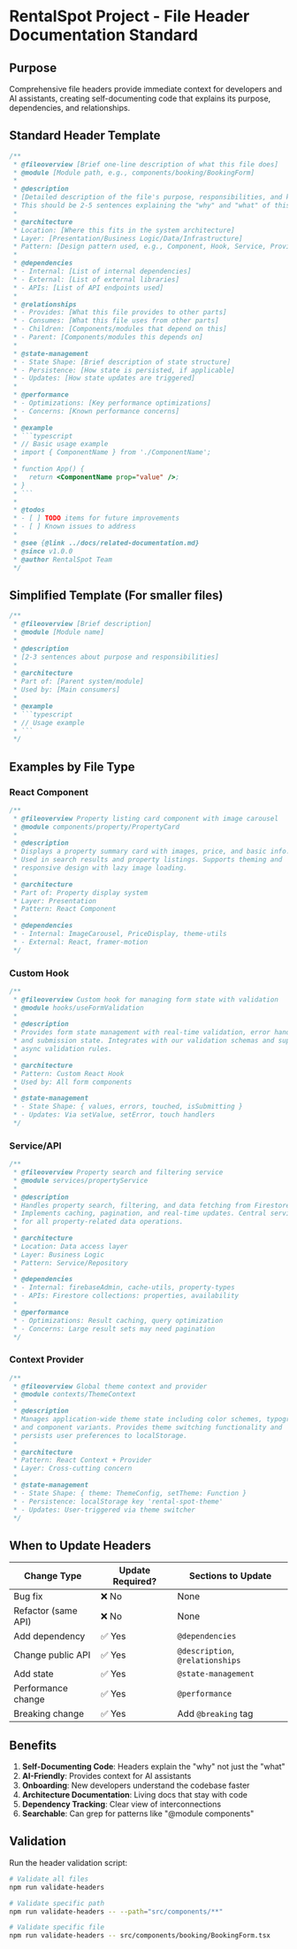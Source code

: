 # RentalSpot Project - File Header Documentation Standard

## Purpose
Comprehensive file headers provide immediate context for developers and AI assistants, creating self-documenting code that explains its purpose, dependencies, and relationships.

## Standard Header Template

```typescript
/**
 * @fileoverview [Brief one-line description of what this file does]
 * @module [Module path, e.g., components/booking/BookingForm]
 * 
 * @description
 * [Detailed description of the file's purpose, responsibilities, and key features.
 * This should be 2-5 sentences explaining the "why" and "what" of this file.]
 * 
 * @architecture
 * Location: [Where this fits in the system architecture]
 * Layer: [Presentation/Business Logic/Data/Infrastructure]
 * Pattern: [Design pattern used, e.g., Component, Hook, Service, Provider]
 * 
 * @dependencies
 * - Internal: [List of internal dependencies]
 * - External: [List of external libraries]
 * - APIs: [List of API endpoints used]
 * 
 * @relationships
 * - Provides: [What this file provides to other parts]
 * - Consumes: [What this file uses from other parts]
 * - Children: [Components/modules that depend on this]
 * - Parent: [Components/modules this depends on]
 * 
 * @state-management
 * - State Shape: [Brief description of state structure]
 * - Persistence: [How state is persisted, if applicable]
 * - Updates: [How state updates are triggered]
 * 
 * @performance
 * - Optimizations: [Key performance optimizations]
 * - Concerns: [Known performance concerns]
 * 
 * @example
 * ```typescript
 * // Basic usage example
 * import { ComponentName } from './ComponentName';
 * 
 * function App() {
 *   return <ComponentName prop="value" />;
 * }
 * ```
 * 
 * @todos
 * - [ ] TODO items for future improvements
 * - [ ] Known issues to address
 * 
 * @see {@link ../docs/related-documentation.md}
 * @since v1.0.0
 * @author RentalSpot Team
 */
```

## Simplified Template (For smaller files)

```typescript
/**
 * @fileoverview [Brief description]
 * @module [Module name]
 * 
 * @description
 * [2-3 sentences about purpose and responsibilities]
 * 
 * @architecture
 * Part of: [Parent system/module]
 * Used by: [Main consumers]
 * 
 * @example
 * ```typescript
 * // Usage example
 * ```
 */
```

## Examples by File Type

### React Component
```typescript
/**
 * @fileoverview Property listing card component with image carousel
 * @module components/property/PropertyCard
 * 
 * @description
 * Displays a property summary card with images, price, and basic info.
 * Used in search results and property listings. Supports theming and
 * responsive design with lazy image loading.
 * 
 * @architecture
 * Part of: Property display system
 * Layer: Presentation
 * Pattern: React Component
 * 
 * @dependencies
 * - Internal: ImageCarousel, PriceDisplay, theme-utils
 * - External: React, framer-motion
 */
```

### Custom Hook
```typescript
/**
 * @fileoverview Custom hook for managing form state with validation
 * @module hooks/useFormValidation
 * 
 * @description
 * Provides form state management with real-time validation, error handling,
 * and submission state. Integrates with our validation schemas and supports
 * async validation rules.
 * 
 * @architecture
 * Pattern: Custom React Hook
 * Used by: All form components
 * 
 * @state-management
 * - State Shape: { values, errors, touched, isSubmitting }
 * - Updates: Via setValue, setError, touch handlers
 */
```

### Service/API
```typescript
/**
 * @fileoverview Property search and filtering service
 * @module services/propertyService
 * 
 * @description
 * Handles property search, filtering, and data fetching from Firestore.
 * Implements caching, pagination, and real-time updates. Central service
 * for all property-related data operations.
 * 
 * @architecture
 * Location: Data access layer
 * Layer: Business Logic
 * Pattern: Service/Repository
 * 
 * @dependencies
 * - Internal: firebaseAdmin, cache-utils, property-types
 * - APIs: Firestore collections: properties, availability
 * 
 * @performance
 * - Optimizations: Result caching, query optimization
 * - Concerns: Large result sets may need pagination
 */
```

### Context Provider
```typescript
/**
 * @fileoverview Global theme context and provider
 * @module contexts/ThemeContext
 * 
 * @description
 * Manages application-wide theme state including color schemes, typography,
 * and component variants. Provides theme switching functionality and
 * persists user preferences to localStorage.
 * 
 * @architecture
 * Pattern: React Context + Provider
 * Layer: Cross-cutting concern
 * 
 * @state-management
 * - State Shape: { theme: ThemeConfig, setTheme: Function }
 * - Persistence: localStorage key 'rental-spot-theme'
 * - Updates: User-triggered via theme switcher
 */
```

## When to Update Headers

| Change Type | Update Required? | Sections to Update |
|------------|-----------------|-------------------|
| Bug fix | ❌ No | None |
| Refactor (same API) | ❌ No | None |
| Add dependency | ✅ Yes | `@dependencies` |
| Change public API | ✅ Yes | `@description`, `@relationships` |
| Add state | ✅ Yes | `@state-management` |
| Performance change | ✅ Yes | `@performance` |
| Breaking change | ✅ Yes | Add `@breaking` tag |

## Benefits

1. **Self-Documenting Code**: Headers explain the "why" not just the "what"
2. **AI-Friendly**: Provides context for AI assistants
3. **Onboarding**: New developers understand the codebase faster
4. **Architecture Documentation**: Living docs that stay with code
5. **Dependency Tracking**: Clear view of interconnections
6. **Searchable**: Can grep for patterns like "@module components"

## Validation

Run the header validation script:
```bash
# Validate all files
npm run validate-headers

# Validate specific path
npm run validate-headers -- --path="src/components/**"

# Validate specific file
npm run validate-headers -- src/components/booking/BookingForm.tsx
```